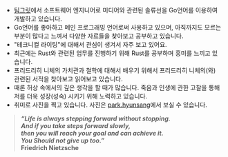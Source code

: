 - [팀그릿](https://teamgrit.kr)에서 소프트웨어 엔지니어로 미디어와 관련된 솔류선을 Go언어를 이용하여 개발하고 있습니다.
- Go언어를 좋아하고 메인 프로그래밍 언어로써 사용하고 있으며, 아직까지도 모르는 부분이 많다고 느껴서 다양한 자료들을 찾아보고 공부하고 있습니다.
- "테크니컬 라이팅"에 대해서 관심이 생겨서 자주 보고 있어요.
- 최근에는 Rust와 관련된 업무를 진행하기 위해 Rust를 공부하며 흥미를 느끼고 있습니다.
- 프리드리히 니체의 가치관과 철학에 대해서 배우기 위해서 프리드리히 니체의(와) 관련된 서적을 찾아보고 읽어보고 있습니다.
- 때론 허상 속에서의 깊은 생각을 할 때가 많습니다. 죽음과 인생에 관한 고찰을 통해 저를 더욱 성장(성숙) 시키기 위해 노력하고 있습니다.
- 취미로 사진을 찍고 있습니다. 사진은 [park.hyunsang](https://instagram.com/park.hyunsang)에서 보실 수 있습니다.

> ***“Life is always stepping forward without stopping.  
> And if you take steps forward slowly,   
> then you will reach your goal and can achieve it.   
> You Should not give up too.”***  
> **Friedrich Nietzsche**
